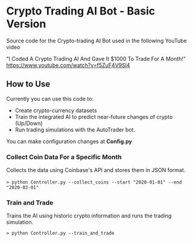 # Crypto Trading AI Bot - Basic Version
Source code for the Crypto-trading AI Bot used in the following YouTube video

"I Coded A Crypto Trading AI And Gave It $1000 To Trade For A Month!"
https://www.youtube.com/watch?v=f5ZuF4V9Sl4

## How to Use
Currently you can use this code to:
 - Create crypto-currency datasets
 - Train the integrated AI to predict near-future changes of crypto (Up/Down)
 - Run trading simulations with the AutoTrader bot.

You can make configuration changes at <strong>Config.py</strong>

### Collect Coin Data For a Specific Month
Collects the data using Coinbase's API and stores them in JSON format. \
\
`> python Controller.py --collect_coins --start "2020-01-01" --end "2020-02-01" `

### Train and Trade
Trains the AI using historic crypto information and runs the trading simulation.

`> python Controller.py --train_and_trade`